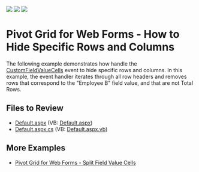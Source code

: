 
<!-- default badges list -->
![](https://img.shields.io/endpoint?url=https://codecentral.devexpress.com/api/v1/VersionRange/128577545/21.2.3%2B)
[![](https://img.shields.io/badge/Open_in_DevExpress_Support_Center-FF7200?style=flat-square&logo=DevExpress&logoColor=white)](https://supportcenter.devexpress.com/ticket/details/E2767)
[![](https://img.shields.io/badge/📖_How_to_use_DevExpress_Examples-e9f6fc?style=flat-square)](https://docs.devexpress.com/GeneralInformation/403183)
<!-- default badges end -->

# Pivot Grid for Web Forms - How to Hide Specific Rows and Columns

The following example demonstrates how handle the [CustomFieldValueCells](https://docs.devexpress.com/AspNet/DevExpress.Web.ASPxPivotGrid.ASPxPivotGrid.CustomFieldValueCells) event to hide specific rows and columns. In this example, the event handler iterates through all row headers and removes rows that correspond to the "Employee B" field value, and that are not Total Rows.

## Files to Review 

* [Default.aspx](./CS/ASPxPivotGrid_HidingColumnsAndRows/Default.aspx) (VB: [Default.aspx](./VB/ASPxPivotGrid_HidingColumnsAndRows/Default.aspx))
* [Default.aspx.cs](./CS/ASPxPivotGrid_HidingColumnsAndRows/Default.aspx.cs) (VB: [Default.aspx.vb](./VB/ASPxPivotGrid_HidingColumnsAndRows/Default.aspx.vb))

## More Examples 

* [Pivot Grid for Web Forms - Split Field Value Cells](https://github.com/DevExpress-Examples/web-forms-pivot-grid-split-field-value-cells)


